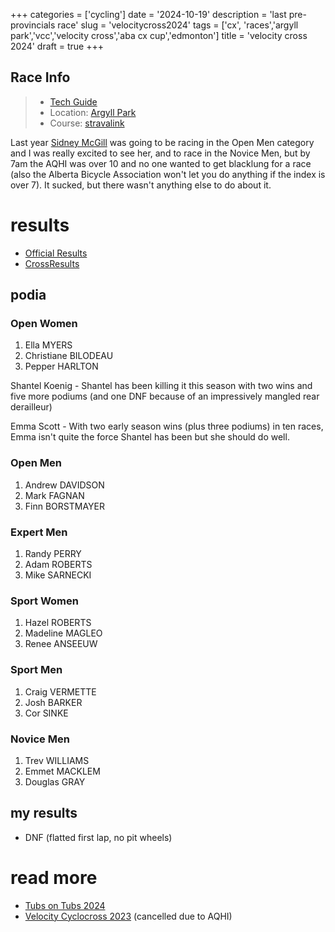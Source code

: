 +++
categories = ['cycling']
date = '2024-10-19'
description = 'last pre-provincials race'
slug = 'velocitycross2024'
tags = ['cx', 'races','argyll park','vcc','velocity cross','aba cx cup','edmonton']
title = 'velocity cross 2024'
draft = true
+++

## Race Info

> * [Tech Guide](https://www.albertabicycle.ab.ca/uploads/files/Velocity-CX-Tech-Guide-2023_v3.pdf)
> * Location: [Argyll Park](../argyllpark/)
> * Course: [stravalink](http://www.strava.com/segments/38004074)

Last year [Sidney McGill](https://cyclocross24.com/rider/sidney-mcgill-/) was going to be racing in the Open Men category and I was really excited to see her, and to race in the Novice Men, but by 7am the AQHI was over 10 and no one wanted to get blacklung for a race (also the Alberta Bicycle Association won't let you do anything if the index is over 7). It sucked, but there wasn't anything else to do about it.


# results

* [Official Results](https://www.albertabicycle.ab.ca/uploads/files/2024%20Documents/2024%20Race%20Results/Velocity%20CX%202024%20Results.pdf)
* [CrossResults](https://www.crossresults.com/race/12607)

## podia

### Open Women

1. Ella MYERS
2. Christiane BILODEAU
3. Pepper HARLTON

Shantel Koenig - Shantel has been killing it this season with two wins and five more podiums (and one DNF because of an impressively mangled rear derailleur)

Emma Scott - With two early season wins (plus three podiums) in ten races, Emma isn't quite the force Shantel has been but she should do well.
### Open Men

1. Andrew DAVIDSON
2. Mark FAGNAN
3. Finn BORSTMAYER

### Expert Men

1. Randy PERRY
2. Adam ROBERTS
3. Mike SARNECKI

### Sport Women

1. Hazel ROBERTS
2. Madeline MAGLEO
3. Renee ANSEEUW

### Sport Men

1. Craig VERMETTE
2. Josh BARKER
3. Cor SINKE

### Novice Men

1. Trev WILLIAMS
2. Emmet MACKLEM
3. Douglas GRAY

## my results

* DNF (flatted first lap, no pit wheels)

# read more

* [Tubs on Tubs 2024](../tubsontubs2024/)
* [Velocity Cyclocross 2023](../velocitycross2023) (cancelled due to AQHI)
